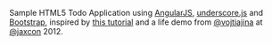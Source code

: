 Sample HTML5 Todo Application using [AngularJS](http://angularjs.org/), [underscore.js](http://documentcloud.github.com/underscore/) and [Bootstrap](http://twitter.github.com/bootstrap/), inspired by [this tutorial](http://www.youtube.com/watch?v=WuiHuZq_cg4) and a life demo from [@vojtiajina](https://twitter.com/#!/vojtajina) at [@jaxcon](https://twitter.com/#!/jaxcon) 2012.